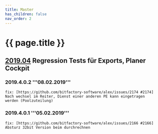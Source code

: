 ```yaml
---
title: Master
has_children: false
nav_order: 2
---
```


# {{ page.title }}  

## [2019.04](https://github.com/bitfactory-software/alex/milestone/32) Regression Tests für Exports, Planer Cockpit

### 2019.4.0.2 '''08.02.2019'''
    fix: [https://github.com/bitfactory-software/alex/issues/2174 #2174] Nach wechsel im Reiter, Dienst einer anderen PE kann eingetragen werden (Poolzuteilung) 

### 2019.4.0.1 '''05.02.2019'''
    fix: [https://github.com/bitfactory-software/alex/issues/2166 #2166] Absturz 32bit Version beim durchrechnen 

